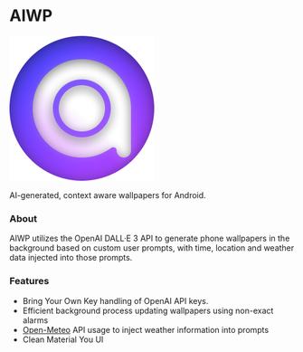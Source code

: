 # AIWP

![](aiwp_logo.png)

AI-generated, context aware wallpapers for Android.

### About

AIWP utilizes the OpenAI DALL·E 3 API to generate phone wallpapers in the background based on custom user prompts, with time, location and weather data injected into those prompts.

### Features

- Bring Your Own Key handling of OpenAI API keys.
- Efficient background process updating wallpapers using non-exact alarms
- [Open-Meteo](https://open-meteo.com/en/docs#current=temperature_2m,is_day,precipitation,rain,showers,snowfall,weather_code,cloud_cover&hourly=&forecast_days=1) API usage to inject weather information into prompts
- Clean Material You UI
